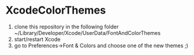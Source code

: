 XcodeColorThemes
================
1. clone this repository in the following folder ~/Library/Developer/Xcode/UserData/FontAndColorThemes
2. start/restart Xcode
3. go to Preferences->Font & Colors and choose one of the new themes ;)
